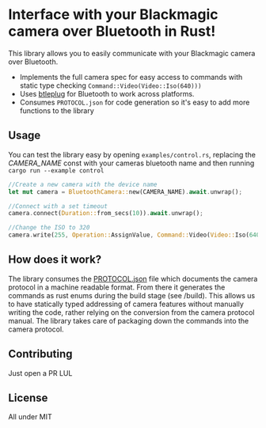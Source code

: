 # Interface with your Blackmagic camera over Bluetooth in Rust!

This library allows you to easily communicate with your Blackmagic camera over Bluetooth.

-   Implements the full camera spec for easy access to commands with static type checking `Command::Video(Video::Iso(640)))`
-   Uses [btleplug](https://github.com/deviceplug/btleplug) for Bluetooth to work across platforms.
-   Consumes `PROTOCOL.json` for code generation so it's easy to add more functions to the library

## Usage

You can test the library easy by opening `examples/control.rs`, replacing the _CAMERA_NAME_ const with your cameras bluetooth name and then running `cargo run --example control`

```rust
//Create a new camera with the device name
let mut camera = BluetoothCamera::new(CAMERA_NAME).await.unwrap();

//Connect with a set timeout
camera.connect(Duration::from_secs(10)).await.unwrap();

//Change the ISO to 320
camera.write(255, Operation::AssignValue, Command::Video(Video::Iso(640))).await.unwrap();
```

## How does it work?

The library consumes the [PROTOCOL.json](https://github.com/coral/blackmagic-camera-protocol) file which documents the camera protocol in a machine readable format. From there it generates the commands as rust enums during the build stage (see /build). This allows us to have statically typed addressing of camera features without manually writing the code, rather relying on the conversion from the camera protocol manual. The library takes care of packaging down the commands into the camera protocol.

## Contributing

Just open a PR LUL

## License

All under MIT
